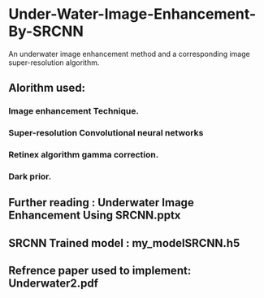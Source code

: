 # Under-Water-Image-Enhancement-By-SRCNN
An underwater image enhancement method and a corresponding image super-resolution algorithm.
## Alorithm used: 
### Image enhancement Technique.  
### Super-resolution Convolutional neural networks
### Retinex algorithm gamma correction. 
### Dark prior.

## Further reading : Underwater Image Enhancement  Using SRCNN.pptx

## SRCNN Trained model : my_modelSRCNN.h5 


## Refrence paper used to implement: Underwater2.pdf

